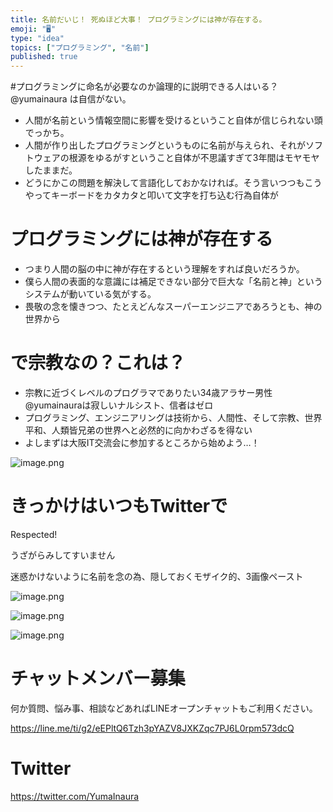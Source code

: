 ```yaml
---
title: 名前だいじ！ 死ぬほど大事！ プログラミングには神が存在する。
emoji: "🖥"
type: "idea"
topics: ["プログラミング", "名前"]
published: true
---
```


#プログラミングに命名が必要なのか論理的に説明できる人はいる？@yumainaura は自信がない。

- 人間が名前という情報空間に影響を受けるということ自体が信じられない頭でっかち。
- 人間が作り出したプログラミングというものに名前が与えられ、それがソフトウェアの根源をゆるがすということ自体が不思議すぎて3年間はモヤモヤしたままだ。
- どうにかこの問題を解決して言語化しておかなければ。そう言いつつもこうやってキーボードをカタカタと叩いて文字を打ち込む行為自体が

# プログラミングには神が存在する

- つまり人間の脳の中に神が存在するという理解をすれば良いだろうか。
- 僕ら人間の表面的な意識には補足できない部分で巨大な「名前と神」というシステムが動いている気がする。
- 畏敬の念を懐きつつ、たとえどんなスーパーエンジニアであろうとも、神の世界から

# で宗教なの？これは？

- 宗教に近づくレベルのプログラマでありたい34歳アラサー男性@yumainauraは寂しいナルシスト、信者はゼロ
- プログラミング、エンジニアリングは技術から、人間性、そして宗教、世界平和、人類皆兄弟の世界へと必然的に向かわざるを得ない
- よしまずは大阪IT交流会に参加するところから始めよう…！


![image.png](https://qiita-image-store.s3.amazonaws.com/0/89618/e1b7017c-43ba-d5b0-97fe-7bf95c13c4cb.png)


# きっかけはいつもTwitterで

Respected!

うざがらみしてすいません

迷惑かけないように名前を念の為、隠しておくモザイク的、3画像ペースト

![image.png](https://qiita-image-store.s3.amazonaws.com/0/89618/5c3bebf0-f796-c2ed-e444-3f59ada20aec.png)

![image.png](https://qiita-image-store.s3.amazonaws.com/0/89618/65d0c909-5ea0-a32f-99f0-f6077acc0bdd.png)

![image.png](https://qiita-image-store.s3.amazonaws.com/0/89618/434d2dfb-7a59-a62d-67b1-4eb66b3c25f7.png)








<!-- Update From Qiita API -->

# チャットメンバー募集


何か質問、悩み事、相談などあればLINEオープンチャットもご利用ください。

https://line.me/ti/g2/eEPltQ6Tzh3pYAZV8JXKZqc7PJ6L0rpm573dcQ





# Twitter


https://twitter.com/YumaInaura


<!-- Update From Qiita API -->


